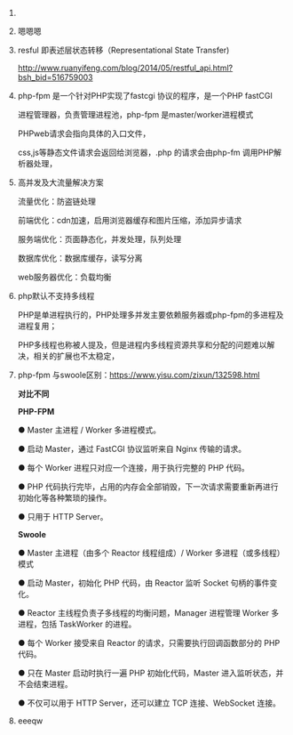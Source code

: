 1. 

2. 嗯嗯嗯

3. resful 即表述层状态转移（Representational State Transfer)

   http://www.ruanyifeng.com/blog/2014/05/restful_api.html?bsh_bid=516759003

4. php-fpm 是一个针对PHP实现了fastcgi 协议的程序，是一个PHP fastCGI 

   进程管理器，负责管理进程池，php-fpm 是master/worker进程模式

   PHPweb请求会指向具体的入口文件，

   css,js等静态文件请求会返回给浏览器，.php 的请求会由php-fm 调用PHP解析器处理，

5. 高并发及大流量解决方案

   流量优化：防盗链处理

   前端优化：cdn加速，启用浏览器缓存和图片压缩，添加异步请求

   服务端优化：页面静态化，并发处理，队列处理

   数据库优化：数据库缓存，读写分离

   web服务器优化：负载均衡

6. php默认不支持多线程

   PHP是单进程执行的，PHP处理多并发主要依赖服务器或php-fpm的多进程及进程复用；

   PHP多线程也称被人提及，但是进程内多线程资源共享和分配的问题难以解决，相关的扩展也不太稳定，

7. php-fpm 与swoole区别：https://www.yisu.com/zixun/132598.html

   **对比不同**

   **PHP-FPM**

   ● Master 主进程 / Worker 多进程模式。

   ● 启动 Master，通过 FastCGI 协议监听来自 Nginx 传输的请求。

   ● 每个 Worker 进程只对应一个连接，用于执行完整的 PHP 代码。

   ● PHP 代码执行完毕，占用的内存会全部销毁，下一次请求需要重新再进行初始化等各种繁琐的操作。

   ● 只用于 HTTP Server。

   **Swoole**

   ● Master 主进程（由多个 Reactor 线程组成）/ Worker 多进程（或多线程）模式

   ● 启动 Master，初始化 PHP 代码，由 Reactor 监听 Socket 句柄的事件变化。

   ● Reactor 主线程负责子多线程的均衡问题，Manager 进程管理 Worker 多进程，包括 TaskWorker 的进程。

   ● 每个 Worker 接受来自 Reactor 的请求，只需要执行回调函数部分的 PHP 代码。

   ● 只在 Master 启动时执行一遍 PHP 初始化代码，Master 进入监听状态，并不会结束进程。

   ● 不仅可以用于 HTTP Server，还可以建立 TCP 连接、WebSocket 连接。

8. eeeqw